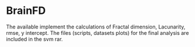 # BrainFD
The available implement the calculations of Fractal dimension, Lacunarity, rmse, y intercept. The files (scripts, datasets plots) for the final analysis are included in the svm rar.
